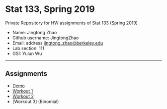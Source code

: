 # Stat 133, Spring 2019

Private Repository for HW assignments of Stat 133 (Spring 2019)

- Name: Jingtong Zhao
- Github username: JingtongZhao
- Email: address jingtong_zhao@berkeley.edu
- Lab section: 111
- GSI: Yulun Wu

-----

## Assignments

- [Demo](demo)
- [Workout 1](workout1)
- [Workout 2](workout02-jingtong-zhao)
- [Workout 3] (Binomial)


